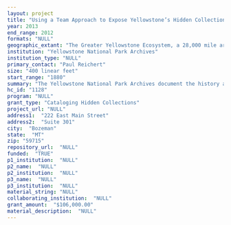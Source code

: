 ```yaml
--- 
layout: project 
title: "Using a Team Approach to Expose Yellowstone’s Hidden Collections"
year: 2013
end_range: 2012
formats: "NULL"
geographic_extant: "The Greater Yellowstone Ecosystem, a 28,000 mile area, with Yellowstone as its core is one of the largest intact temperate-zone ecosystems on Earth"
institution: "Yellowstone National Park Archives"
institution_type: "NULL"
primary_contact: "Paul Reichert"
size: "400 linear feet"
start_range: "1880"
summary: "The Yellowstone National Park Archives document the history and science of the world’s first national park, now a United Nations Biosphere Reserve and World Heritage Site. The manuscripts, photos, maps, films, oral histories, administrative records, and scientific data document the natural and cultural resources and how their management has evolved. With a long history of data collection in the park, the archives supports research in climate change, biodiversity, and ecosystem dynamics. The records are rich in topics ranging from geophysics, geology, and ecology to archeology, tourism, and history. Ideas of wilderness, conservation, and resource stewardship are woven throughout the documentary record and include materials by Horace Albright and significant events as the 1988 fires, returning bears to natural feeding habits, and the eradication and eventual reintroduction of wolves. An affiliated archive of the National Archives, the archives houses a unique record of physical and administrative development beginning with early civilian superintendents and pioneer entrepreneurs, through the turn-of-the-century military era, to the founding and development of the National Park Service. Because the collections are unorganized and poorly described, many researchers do not realize the depth and breadth of our documentation. This proposed project will expose our hidden resources by making collections usable and understandable to a wide and diverse research audience."
hc_id: "1128"
program: "NULL"
grant_type: "Cataloging Hidden Collections"
project_url: "NULL"
address1:  "222 East Main Street"
address2:  "Suite 301"
city:  "Bozeman"
state:  "MT"
zip: "59715"
repository_url:  "NULL"
funded:  "TRUE"
p1_institution:  "NULL"
p2_name:  "NULL"
p2_institution:  "NULL"
p3_name:  "NULL"
p3_institution:  "NULL"
material_string: "NULL"
collaborating_institution:  "NULL"
grant_amount:  "$106,000.00"
material_description:  "NULL"
---
```

